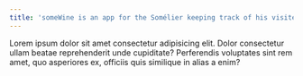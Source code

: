 ```yaml
---
title: 'someWine is an app for the Somélier keeping track of his visited events and ratings.'
---
```




Lorem ipsum dolor sit amet consectetur adipisicing elit. Dolor consectetur ullam beatae reprehenderit unde cupiditate? Perferendis voluptates sint rem amet, quo asperiores ex, officiis quis similique in alias a enim?
